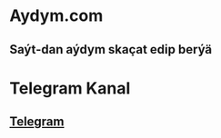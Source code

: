 # Aydym.com
## Saýt-dan aýdym skaçat edip berýä
# Telegram Kanal
## [Telegram](https://t.me/hzm_hacker)
